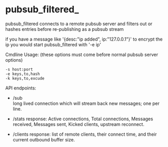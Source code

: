 pubsub_filtered_
======

pubsub_filtered connects to a remote pubsub server and filters out or 
hashes entries before re-publishing as a pubsub stream

if you have a message like '{desc:"ip added", ip:"127.0.0.1"}' to encrypt the ip you would start pubsub_filtered with '-e ip'

Cmdline Usage: (these options must come before normal pubsub server options)

    -s host:port
    -e keys,to,hash
    -k keys,to,excude

API endpoints:

 * /sub  
  long lived connection which will stream back new messages; one per line.
  
 * /stats
  response: Active connections, Total connections, Messages received, Messages sent, Kicked clients, upstream reconnect.
  
 * /clients
  response: list of remote clients, their connect time, and their current outbound buffer size.
